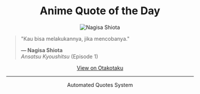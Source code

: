 <h1 align="center">Anime Quote of the Day</h1>

<p align="center">
  <img src="https://otakotaku.com/asset/img/character/thumb/52x71/2015/12/shiota-nagisa.jpg" alt="Nagisa Shiota" />
</p>

<blockquote>
  <p>"Kau bisa melakukannya, jika mencobanya."</p>
  <p><strong>— Nagisa Shiota</strong><br>
  <em>Ansatsu Kyoushitsu</em> (Episode 1)</p>
</blockquote>

<p align="center">
  <a href="https://otakotaku.com/quote/view/338/mencoba" target="_blank">View on Otakotaku</a>
</p>

---

<p align="center">Automated Quotes System</p>
